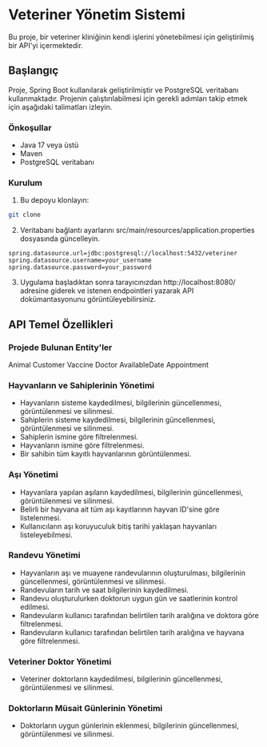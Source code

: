 # Veteriner Yönetim Sistemi

Bu proje, bir veteriner kliniğinin kendi işlerini yönetebilmesi için geliştirilmiş bir API'yi içermektedir.

## Başlangıç

Proje, Spring Boot kullanılarak geliştirilmiştir ve PostgreSQL veritabanı kullanmaktadır. Projenin çalıştırılabilmesi için gerekli adımları takip etmek için aşağıdaki talimatları izleyin.

### Önkoşullar

- Java 17 veya üstü
- Maven
- PostgreSQL veritabanı

### Kurulum

1. Bu depoyu klonlayın:

```bash
git clone 
```

2. Veritabanı bağlantı ayarlarını src/main/resources/application.properties dosyasında güncelleyin.
```
spring.datasource.url=jdbc:postgresql://localhost:5432/veteriner
spring.datasource.username=your_username
spring.datasource.password=your_password
```
3. Uygulama başladıktan sonra tarayıcınızdan http://localhost:8080/ adresine giderek ve istenen endpointleri yazarak API dokümantasyonunu görüntüleyebilirsiniz.



## API Temel Özellikleri

### Projede Bulunan Entity'ler
Animal
Customer
Vaccine
Doctor
AvailableDate
Appointment

### Hayvanların ve Sahiplerinin Yönetimi

- Hayvanların sisteme kaydedilmesi, bilgilerinin güncellenmesi, görüntülenmesi ve silinmesi.
- Sahiplerin sisteme kaydedilmesi, bilgilerinin güncellenmesi, görüntülenmesi ve silinmesi.
- Sahiplerin ismine göre filtrelenmesi.
- Hayvanların ismine göre filtrelenmesi.
- Bir sahibin tüm kayıtlı hayvanlarının görüntülenmesi.
### Aşı Yönetimi

- Hayvanlara yapılan aşıların kaydedilmesi, bilgilerinin güncellenmesi, görüntülenmesi ve silinmesi.
- Belirli bir hayvana ait tüm aşı kayıtlarının hayvan ID'sine göre listelenmesi.
- Kullanıcıların aşı koruyuculuk bitiş tarihi yaklaşan hayvanları listeleyebilmesi.
### Randevu Yönetimi

- Hayvanların aşı ve muayene randevularının oluşturulması, bilgilerinin güncellenmesi, görüntülenmesi ve silinmesi.
- Randevuların tarih ve saat bilgilerinin kaydedilmesi.
- Randevu oluşturulurken doktorun uygun gün ve saatlerinin kontrol edilmesi.
- Randevuların kullanıcı tarafından belirtilen tarih aralığına ve doktora göre filtrelenmesi.
- Randevuların kullanıcı tarafından belirtilen tarih aralığına ve hayvana göre filtrelenmesi.
### Veteriner Doktor Yönetimi

- Veteriner doktorların kaydedilmesi, bilgilerinin güncellenmesi, görüntülenmesi ve silinmesi.
### Doktorların Müsait Günlerinin Yönetimi
- Doktorların uygun günlerinin eklenmesi, bilgilerinin güncellenmesi, görüntülenmesi ve silinmesi.